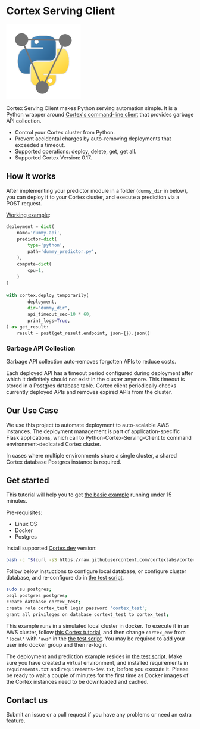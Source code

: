 # Cortex Serving Client

<img src="https://raw.githubusercontent.com/glami/cortex-serving-client/master/cortex-serving-client.png" alt="Cortex Serving Client">

Cortex Serving Client makes Python serving automation simple.
It is a Python wrapper around [Cortex's command-line client](https://cortex.dev) that provides garbage API collection.

- Control your Cortex cluster from Python.
- Prevent accidental charges by auto-removing deployments that exceeded a timeout.
- Supported operations: deploy, delete, get, get all.
- Supported Cortex Version: 0.17.

## How it works

After implementing your predictor module in a folder (`dummy_dir` in below),
you can deploy it to your Cortex cluster,
and execute a prediction via a POST request.

[Working example](/integration_test/integration_test.py):
```python
deployment = dict(
    name='dummy-api',
    predictor=dict(
        type='python',
        path='dummy_predictor.py',
    ),
    compute=dict(
        cpu=1,
    )
)

with cortex.deploy_temporarily(
        deployment,
        dir="dummy_dir",
        api_timeout_sec=10 * 60,
        print_logs=True,
) as get_result:
    result = post(get_result.endpoint, json={}).json()
```

### Garbage API Collection
Garbage API collection auto-removes forgotten APIs to reduce costs.

Each deployed API has a timeout period configured during deployment after which it definitely should not exist in the cluster anymore.
This timeout is stored in a Postgres database table.
Cortex client periodically checks currently deployed APIs and removes expired APIs from the cluster.

## Our Use Case
We use this project to automate deployment to auto-scalable AWS instances.
The deployment management is part of application-specific Flask applications,
which call to Python-Cortex-Serving-Client to command environment-dedicated Cortex cluster.

In cases where multiple environments share a single cluster, a shared Cortex database Postgres instance is required.

## Get started 
This tutorial will help you to get [the basic example](/integration_test/integration_test.py) running under 15 minutes.

Pre-requisites:
- Linux OS
- Docker
- Postgres

Install supported [Cortex.dev](https://cortex.dev) version:
```bash
bash -c "$(curl -sS https://raw.githubusercontent.com/cortexlabs/cortex/0.17/get-cli.sh)";
```


Follow below instuctions to configure local database,
or configure cluster database,
and re-configure db in [the test script](/integration_test/integration_test.py). 

```bash
sudo su postgres;
psql postgres postgres;
create database cortex_test;
create role cortex_test login password 'cortex_test';
grant all privileges on database cortext_test to cortex_test;
```

This example runs in a simulated local cluster in docker. To execute it in an AWS cluster, follow [this Cortex tutorial](https://docs.cortex.dev/install#running-at-scale-on-aws),
and then change `cortex_env` from `'local'` with `'aws'` in the [the test script](/integration_test/integration_test.py).
You may be required to add your user into docker group and then re-login.

The deployment and prediction example resides in [the test script](/integration_test/integration_test.py).
Make sure you have created a virtual environment, and installed requirements in `requirements.txt` and `requirements-dev.txt`, 
before you execute it. Please be ready to wait a couple of minutes for the first time as Docker images of the Cortex instances need to be downloaded and cached.

## Contact us
Submit an issue or a pull request if you have any problems or need an extra feature.